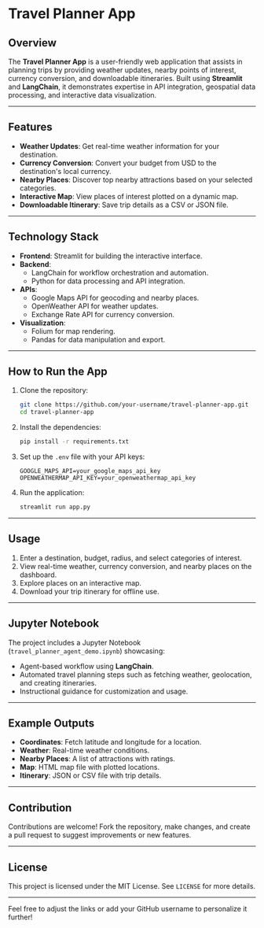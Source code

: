 # Travel Planner App

## Overview
The **Travel Planner App** is a user-friendly web application that assists in planning trips by providing weather updates, nearby points of interest, currency conversion, and downloadable itineraries. Built using **Streamlit** and **LangChain**, it demonstrates expertise in API integration, geospatial data processing, and interactive data visualization.

---

## Features
- **Weather Updates**: Get real-time weather information for your destination.
- **Currency Conversion**: Convert your budget from USD to the destination's local currency.
- **Nearby Places**: Discover top nearby attractions based on your selected categories.
- **Interactive Map**: View places of interest plotted on a dynamic map.
- **Downloadable Itinerary**: Save trip details as a CSV or JSON file.

---

## Technology Stack
- **Frontend**: Streamlit for building the interactive interface.
- **Backend**:
  - LangChain for workflow orchestration and automation.
  - Python for data processing and API integration.
- **APIs**:
  - Google Maps API for geocoding and nearby places.
  - OpenWeather API for weather updates.
  - Exchange Rate API for currency conversion.
- **Visualization**:
  - Folium for map rendering.
  - Pandas for data manipulation and export.

---

## How to Run the App
1. Clone the repository:
   ```bash
   git clone https://github.com/your-username/travel-planner-app.git
   cd travel-planner-app
   ```

2. Install the dependencies:
   ```bash
   pip install -r requirements.txt
   ```

3. Set up the `.env` file with your API keys:
   ```plaintext
   GOOGLE_MAPS_API=your_google_maps_api_key
   OPENWEATHERMAP_API_KEY=your_openweathermap_api_key
   ```

4. Run the application:
   ```bash
   streamlit run app.py
   ```

---

## Usage
1. Enter a destination, budget, radius, and select categories of interest.
2. View real-time weather, currency conversion, and nearby places on the dashboard.
3. Explore places on an interactive map.
4. Download your trip itinerary for offline use.

---

## Jupyter Notebook
The project includes a Jupyter Notebook (`travel_planner_agent_demo.ipynb`) showcasing:
- Agent-based workflow using **LangChain**.
- Automated travel planning steps such as fetching weather, geolocation, and creating itineraries.
- Instructional guidance for customization and usage.

---

## Example Outputs
- **Coordinates**: Fetch latitude and longitude for a location.
- **Weather**: Real-time weather conditions.
- **Nearby Places**: A list of attractions with ratings.
- **Map**: HTML map file with plotted locations.
- **Itinerary**: JSON or CSV file with trip details.

---

## Contribution
Contributions are welcome! Fork the repository, make changes, and create a pull request to suggest improvements or new features.

---

## License
This project is licensed under the MIT License. See `LICENSE` for more details.

---

Feel free to adjust the links or add your GitHub username to personalize it further!